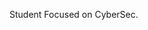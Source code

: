 Student Focused on CyberSec. 

<!---
FloMiami/FloMiami is a ✨ special ✨ repository because its `README.md` (this file) appears on your GitHub profile.
You can click the Preview link to take a look at your changes.
--->
